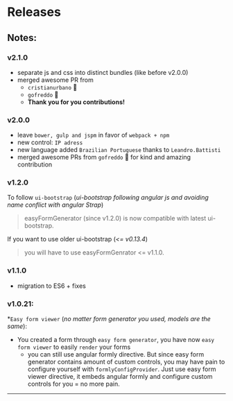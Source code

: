 # Releases

## Notes:

### v2.1.0
- separate js and css into distinct bundles (like before v2.0.0)
- merged awesome PR from
  - `cristianurbano` :clap:
  - `gofreddo` :clap:
  - **Thank you for you contributions!**

### v2.0.0
- leave `bower, gulp and jspm` in favor of `webpack + npm`
- new control: `IP adress`
- new language added `Brazilian Portuguese` thanks to `Leandro.Battisti`
- merged awesome PRs from `gofreddo` :clap: for kind and amazing contribution

### v1.2.0

To follow `ui-bootstrap` (*ui-bootstrap following angular js and avoiding name conflict with angular Strap*)
> easyFormGenerator (since v1.2.0) is now compatible with latest ui-bootstrap.

If you want to use older ui-bootstrap (*<= v0.13.4*)

> you will have to use easyFormGenrator <= v1.1.0.

### v1.1.0

- migration to ES6 + fixes

### v1.0.21:

*`Easy form viewer` (*no matter form generator you used, models are the same*):

- You created a form through `easy form generator`, you have now `easy form viewer` to easily `render` your forms
  - you can still use angular formly directive. But since easy form generator contains amount of custom controls, you may have pain to configure yourself with `formlyConfigProvider`. Just use easy form viewer directive, it embeds angular formly and configure custom controls for you = no more pain.  
______
